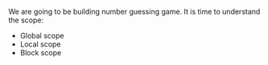 We are going to be building number guessing game.
It is time to understand the scope:
- Global scope
- Local scope
- Block scope
